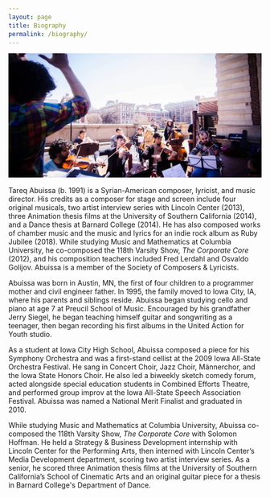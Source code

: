 ```yaml
---
layout: page
title: Biography
permalink: /biography/
---
```


<img src="/assets/Columbians Compose crop.jpeg">

<p>Tareq Abuissa (b. 1991) is a Syrian-American composer, lyricist, and music director. His credits as a composer for stage and screen include four original musicals, two artist interview series with Lincoln Center (2013), three Animation thesis films at the University of Southern California (2014), and a Dance thesis at Barnard College (2014). He has also composed works of chamber music and the music and lyrics for an indie rock album as Ruby Jubilee (2018). While studying Music and Mathematics at Columbia University, he co-composed the 118th Varsity Show, <i>The Corporate Core</i> (2012), and his composition teachers included Fred Lerdahl and Osvaldo Golijov. Abuissa is a member of the Society of Composers &amp; Lyricists.</p>

<p>Abuissa was born in Austin, MN, the first of four children to a programmer mother and civil engineer father. In 1995, the family moved to Iowa City, IA, where his parents and siblings reside. Abuissa began studying cello and piano at age 7 at Preucil School of Music. Encouraged by his grandfather Jerry Siegel, he began teaching himself guitar and songwriting as a teenager, then began recording his first albums in the United Action for Youth studio.</p>

<p>As a student at Iowa City High School, Abuissa composed a piece for his Symphony Orchestra and was a first-stand cellist at the 2009 Iowa All-State Orchestra Festival. He sang in Concert Choir, Jazz Choir, Männerchor, and the Iowa State Honors Choir. He also led a biweekly sketch comedy forum, acted alongside special education students in Combined Efforts Theatre, and performed group improv at the Iowa All-State Speech Association Festival. Abuissa was named a National Merit Finalist and graduated in 2010.</p>

<p>While studying Music and Mathematics at Columbia University, Abuissa co-composed the 118th Varsity Show, <i>The Corporate Core</i> with Solomon Hoffman. He held a Strategy &amp; Business Development internship with Lincoln Center for the Performing Arts, then interned with Lincoln Center’s Media Development department, scoring two artist interview series. As a senior, he scored three Animation thesis films at the University of Southern California’s School of Cinematic Arts and an original guitar piece for a thesis in Barnard College's Department of Dance.</p>